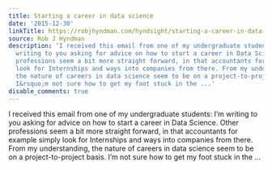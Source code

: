 ```yaml
---
title: Starting a career in data science
date: '2015-12-30'
linkTitle: https://robjhyndman.com/hyndsight/starting-a-career-in-data-science/
source: Rob J Hyndman
description: 'I received this email from one of my undergraduate students: I&rsquo;m
  writing to you asking for advice on how to start a career in Data Science. Other
  professions seem a bit more straight forward, in that accountants for example simply
  look for Internships and ways into companies from there. From my understanding,
  the nature of careers in data science seem to be on a project-to-project basis.
  I&rsquo;m not sure how to get my foot stuck in the ...'
disable_comments: true
---
```

I received this email from one of my undergraduate students: I&rsquo;m writing to you asking for advice on how to start a career in Data Science. Other professions seem a bit more straight forward, in that accountants for example simply look for Internships and ways into companies from there. From my understanding, the nature of careers in data science seem to be on a project-to-project basis. I&rsquo;m not sure how to get my foot stuck in the ...